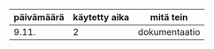päivämäärä | käytetty aika | mitä tein
-----------|---------------|----------
9.11.|2|dokumentaatio
